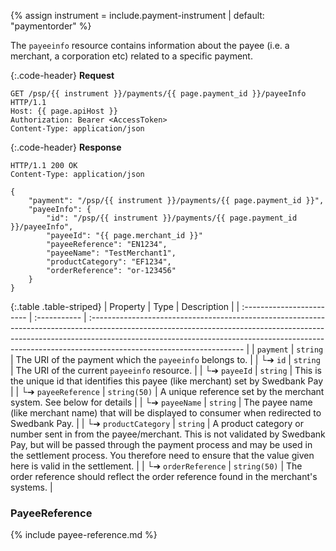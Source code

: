 {% assign instrument = include.payment-instrument | default: "paymentorder" %}

The `payeeinfo` resource contains information about the payee (i.e. a merchant,
a corporation etc) related to a specific payment.

{:.code-header}
**Request**

```http
GET /psp/{{ instrument }}/payments/{{ page.payment_id }}/payeeInfo HTTP/1.1
Host: {{ page.apiHost }}
Authorization: Bearer <AccessToken>
Content-Type: application/json
```

{:.code-header}
**Response**

```http
HTTP/1.1 200 OK
Content-Type: application/json

{
    "payment": "/psp/{{ instrument }}/payments/{{ page.payment_id }}",
    "payeeInfo": {
        "id": "/psp/{{ instrument }}/payments/{{ page.payment_id }}/payeeInfo",
        "payeeId": "{{ page.merchant_id }}"
        "payeeReference": "EN1234",
        "payeeName": "TestMerchant1",
        "productCategory": "EF1234",
        "orderReference": "or-123456"
    }
}
```

{:.table .table-striped}
| Property                  | Type         | Description                                                                                                                                                                                                                                                                       |
| :------------------------ | :----------- | :-------------------------------------------------------------------------------------------------------------------------------------------------------------------------------------------------------------------------------------------------------------------------------- |
| `payment`                 | `string`     | The URI of the payment which the  `payeeinfo`  belongs to.                                                                                                                                                                                                                        |
| └➔&nbsp;`id`              | `string`     | The URI of the current  `payeeinfo`  resource.                                                                                                                                                                                                                                    |
| └➔&nbsp;`payeeId`         | `string`     | This is the unique id that identifies this payee (like merchant) set by Swedbank Pay                                                                                                                                                                                              |
| └➔&nbsp;`payeeReference`  | `string(50)` | A unique reference set by the merchant system. See below for details                                                                                                                                                                                                              |
| └➔&nbsp;`payeeName`       | `string`     | The payee name (like merchant name) that will be displayed to consumer when redirected to Swedbank Pay.                                                                                                                                                                           |
| └➔&nbsp;`productCategory` | `string`     | A product category or number sent in from the payee/merchant. This is not validated by Swedbank Pay, but will be passed through the payment process and may be used in the settlement process. You therefore need to ensure that the value given here is valid in the settlement. |
| └➔&nbsp;`orderReference`  | `string(50)` | The order reference should reflect the order reference found in the merchant's systems.                                                                                                                                                                                           |

### PayeeReference

{% include payee-reference.md %}
